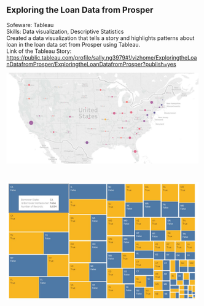 ## Exploring the Loan Data from Prosper

Sofeware: Tableau </br>
Skills: Data visualization, Descriptive Statistics </br>
Created a data visualization that tells a story and highlights patterns about loan in the loan data set from Prosper using Tableau. </br>
Link of the Tableau Story: https://public.tableau.com/profile/sally.ng3979#!/vizhome/ExploringtheLoanDatafromProsper/ExploringtheLoanDatafromProsper?publish=yes </br>
<p align="left">
  <img src="symbol_map.JPG" width="500"/>
</p>
</br>
<p align="left">
  <img src="Treemaps.JPG" width="500"/>
</p>
